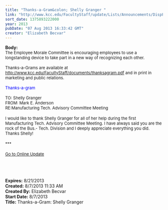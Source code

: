 ```yaml
---
title: "Thanks-a-Gram&colon; Shelly Granger "
link: "http://www.kcc.edu/FacultyStaff/update/Lists/Announcements/DispForm.aspx?ID=1190"
sort_date: 1375893222000
year: 2013
pubDate: "07 Aug 2013 16:33:42 GMT"
creator: "Elizabeth Becvar"
---
```


<div><b>Body:</b> <div class="ExternalClassFC2D50C6803945019D200F16F38DA951">
<div><font size="2">The Employee Morale Committee is encouraging employees to use a longstanding device to take part in a new way of recognizing each other. <br /> <br />Thanks-a-Grams are available at </font><a href="/FacultyStaff/documents/thanksagram.pdf"><font size="2">http://www.kcc.edu/FacultyStaff/documents/thanksagram.pdf</font></a><font size="2"> and in print in marketing and public relations. <br /> <br /><font color="#0000ff">Thanks-a-gram</font><br /> </font></div>
<div><font size="2">TO: Shelly Granger</font></div>
<div><font size="2">FROM: Mark E. Anderson</font></div>
<div><font size="2">RE:Manufacturing Tech. Advisory Committee Meeting</font></div>
<div><font size="2"></font> </div>
<div><font size="2">I would like to thank Shelly Granger for all of her help during the first Manufacturing Tech. Advisory Committee Meeting. I have always said you are the rock of the Bus.- Tech. Division and I deeply appreciate everything you did. Thanks Shelly!</font></div>
<div><font size="2"></font> </div>
<div><font size="2">***</font></div>
<div><font size="2"></font> </div>
<div><font size="2"><a href="/FacultyStaff/update/Pages/dailyupdate.aspx">Go to Online Update</a></font></div>
<div><font size="2"></font> </div>
<div><font size="2"></font> </div>
<div><font size="2"></font> </div>
<div><font size="2"></font> </div></div></div>
<div><b>Expires:</b> 8/21/2013</div>
<div><b>Created:</b> 8/7/2013 11:33 AM</div>
<div><b>Created By:</b> Elizabeth Becvar</div>
<div><b>Start Date:</b> 8/7/2013</div>
<div><b>Title:</b> Thanks-a-Gram: Shelly Granger </div>
